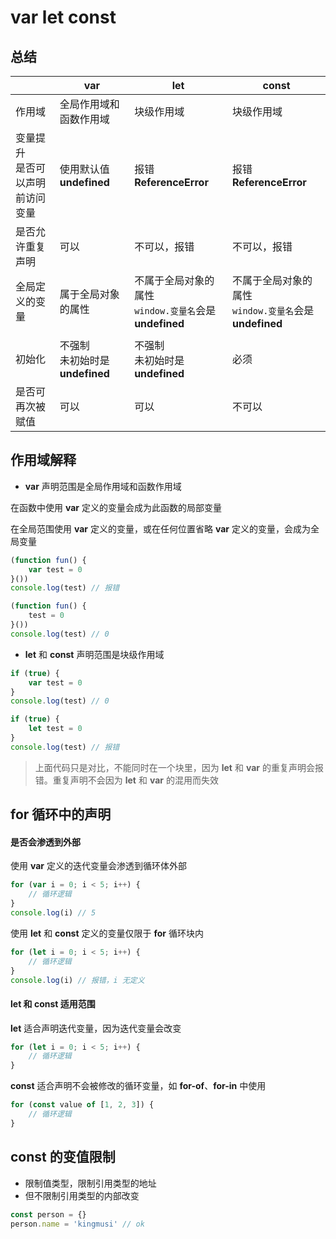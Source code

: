 # var let const

## 总结

|                                      | var                                  | let                                                        | const                                                      |
| ------------------------------------ | ------------------------------------ | ---------------------------------------------------------- | ---------------------------------------------------------- |
| 作用域                               | 全局作用域和函数作用域               | 块级作用域                                                 | 块级作用域                                                 |
| 变量提升<br />是否可以声明前访问变量 | 使用默认值 **undefined**             | 报错 **ReferenceError**                                    | 报错 **ReferenceError**                                    |
| 是否允许重复声明                     | 可以                                 | 不可以，报错                                               | 不可以，报错                                               |
| 全局定义的变量                       | 属于全局对象的属性                   | 不属于全局对象的属性<br />`window.变量名`会是**undefined** | 不属于全局对象的属性<br />`window.变量名`会是**undefined** |
|                                      |                                      |                                                            |                                                            |
| 初始化                               | 不强制<br />未初始时是 **undefined** | 不强制<br />未初始时是 **undefined**                       | 必须                                                       |
| 是否可再次被赋值                     | 可以                                 | 可以                                                       | 不可以                                                     |

## 作用域解释

- **var** 声明范围是全局作用域和函数作用域

在函数中使用 **var** 定义的变量会成为此函数的局部变量

在全局范围使用 **var** 定义的变量，或在任何位置省略 **var** 定义的变量，会成为全局变量

```js
(function fun() {
    var test = 0
}())
console.log(test) // 报错

(function fun() {
    test = 0
}())
console.log(test) // 0
```

- **let** 和 **const** 声明范围是块级作用域

```js
if (true) {
    var test = 0
}
console.log(test) // 0

if (true) {
    let test = 0
}
console.log(test) // 报错
```

> 上面代码只是对比，不能同时在一个块里，因为 **let** 和 **var** 的重复声明会报错。重复声明不会因为 **let** 和 **var** 的混用而失效

## for 循环中的声明

#### 是否会渗透到外部

使用 **var** 定义的迭代变量会渗透到循环体外部

```js
for (var i = 0; i < 5; i++) {
    // 循环逻辑
}
console.log(i) // 5
```

使用 **let** 和 **const** 定义的变量仅限于 **for** 循环块内

```js
for (let i = 0; i < 5; i++) {
    // 循环逻辑
}
console.log(i) // 报错，i 无定义
```

#### **let** 和 **const** 适用范围

**let** 适合声明迭代变量，因为迭代变量会改变

```js
for (let i = 0; i < 5; i++) {
    // 循环逻辑
}
```

**const** 适合声明不会被修改的循环变量，如 **for-of**、**for-in** 中使用

```js
for (const value of [1, 2, 3]) {
	// 循环逻辑
}
```

## const 的变值限制

- 限制值类型，限制引用类型的地址
- 但不限制引用类型的内部改变

```js
const person = {}
person.name = 'kingmusi' // ok
```

